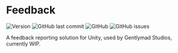 # Feedback
![Version](https://img.shields.io/github/package-json/v/Gentlymad-Studios/Feedback)
![GitHub last commit](https://img.shields.io/github/last-commit/Gentlymad-Studios/Feedback)
![GitHub](https://img.shields.io/github/license/Gentlymad-Studios/Feedback)
![GitHub issues](https://img.shields.io/github/issues-raw/Gentlymad-Studios/Feedback)


A feedback reporting solution for Unity, used by Gentlymad Studios, currently WIP.
